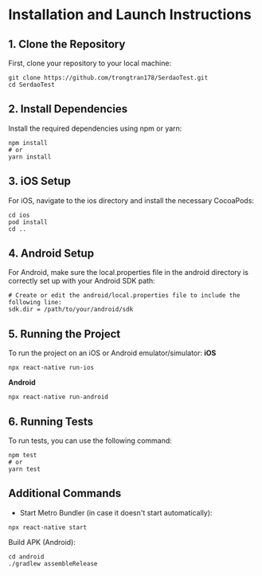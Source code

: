 # Installation and Launch Instructions

## 1. Clone the Repository
First, clone your repository to your local machine:
```
git clone https://github.com/trongtran178/SerdaoTest.git
cd SerdaoTest
```

## 2. Install Dependencies
Install the required dependencies using npm or yarn:
```
npm install
# or
yarn install
```

## 3. iOS Setup
For iOS, navigate to the ios directory and install the necessary CocoaPods:
```
cd ios
pod install
cd ..
```

## 4. Android Setup
For Android, make sure the local.properties file in the android directory is correctly set up with your Android SDK path:
```
# Create or edit the android/local.properties file to include the following line:
sdk.dir = /path/to/your/android/sdk
```

## 5. Running the Project
To run the project on an iOS or Android emulator/simulator:
**iOS**
```
npx react-native run-ios
```
**Android**
```
npx react-native run-android
```

## 6. Running Tests
To run tests, you can use the following command:
```
npm test
# or
yarn test
```

## Additional Commands
- Start Metro Bundler (in case it doesn't start automatically):
```
npx react-native start
```
Build APK (Android):
```
cd android
./gradlew assembleRelease
```